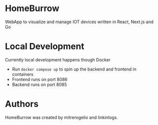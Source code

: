 # HomeBurrow
WebApp to visualize and manage IOT devices written in React, Next.js and Go


# Local Development

Currently local development happens though Docker
- Run `docker compose up` to spin up the backend and frontend in containers
- Frontend runs on port 8086
- Backend runs on port 8085

# Authors
HomeBurrow was created by mitrerogelio and linkinlogs.